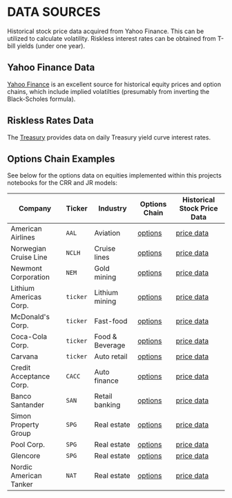 # DATA SOURCES
 
Historical stock price data acquired from Yahoo Finance. This can be utilized to calculate volatility. Riskless interest rates can be obtained from T-bill yields (under one year).

## Yahoo Finance Data 
[Yahoo Finance](https://finance.yahoo.com/) is an excellent source for historical equity prices and option chains, which include implied volatilties (presumably from inverting the Black-Scholes formula).

## Riskless Rates Data 
The [Treasury](https://www.treasury.gov/resource-center/data-chart-center/interest-rates/pages/textview.aspx?data=yield) provides data on daily Treasury yield curve interest rates. 

## Options Chain Examples 

See below for the options data on equities implemented within this projects notebooks for the CRR and JR models: 

| Company | Ticker | Industry |  Options Chain  | Historical Stock Price Data | 
| --- | --- | --- | --- | --- |
| American Airlines | `AAL` | Aviation |  [options](https://finance.yahoo.com/quote/AAL/options/)  |  [price data](https://finance.yahoo.com/quote/AAL/history?p=AAL) |
| Norwegian Cruise Line | `NCLH` | Cruise lines | [options](https://finance.yahoo.com/quote/NCLH/options/)| [price data](https://finance.yahoo.com/quote/NCLH/history?p=NCLH) |
| Newmont Corporation | `NEM` | Gold mining | [options]()| [price data](https://finance.yahoo.com/quote/NCLH/history?p=NCLH)|
| Lithium Americas Corp. | `ticker` | Lithium mining | [options](https://finance.yahoo.com/quote/NEM/options?p=NEM) | [price data](https://finance.yahoo.com/quote/NEM/history?p=NEM) |
| McDonald's Corp. | `ticker` | Fast-food | [options]() | [price data]() |
| Coca-Cola Corp. | `ticker` | Food & Beverage | [options]() | [price data]() |
| Carvana | `ticker` | Auto retail | [options]() | [price data]() |
| Credit Acceptance Corp. | `CACC` | Auto finance | [options]() | [price data]() |
| Banco Santander | `SAN` | Retail banking | [options]() | [price data]() |
| Simon Property Group | `SPG` | Real estate| [options]() | [price data]() |
| Pool Corp. | `SPG` | Real estate| [options]() | [price data]() |
| Glencore | `SPG` | Real estate| [options]() | [price data]() |
| Nordic American Tanker | `NAT` | Real estate| [options]() | [price data]() |




